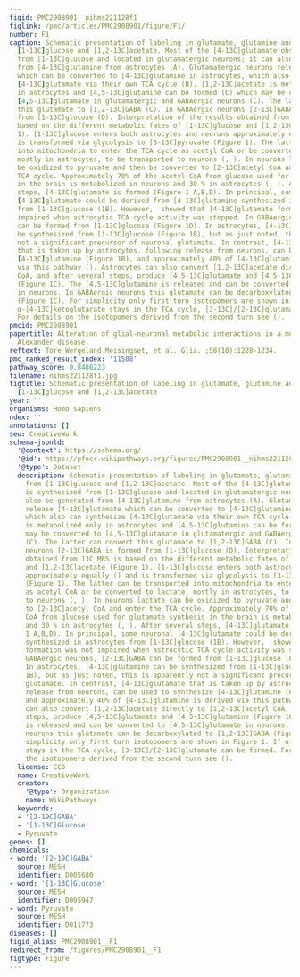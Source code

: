 ```yaml
---
figid: PMC2908901__nihms221128f1
figlink: /pmc/articles/PMC2908901/figure/F1/
number: F1
caption: Schematic presentation of labeling in glutamate, glutamine and GABA from
  [1-13C]glucose and [1,2-13C]acetate. Most of the [4-13C]glutamate observed is synthesized
  from [1-13C]glucose and located in glutamatergic neurons; it can also be generated
  from [4-13C]glutamine from astrocytes (A). Glutamatergic neurons release [4-13C]glutamate
  which can be converted to [4-13C]glutamine in astrocytes, which also can synthesize
  [4-13C]glutamate via their own TCA cycle (B). [1,2-13C]acetate is metabolized only
  in astrocytes and [4,5-13C]glutamine can be formed (C) which may be converted to
  [4,5-13C]glutamate in glutamatergic and GABAergic neurons (C). The latter can convert
  this glutamate to [1,2-13C]GABA (C). In GABAergic neurons [2-13C]GABA is formed
  from [1-13C]glucose (D). Interpretation of the results obtained from 13C MRS is
  based on the different metabolic fates of [1-13C]glucose and [1,2-13C]acetate (Figure
  1). [1-13C]glucose enters both astrocytes and neurons approximately equally () and
  is transformed via glycolysis to [3-13C]pyruvate (Figure 1). The latter can be transported
  into mitochondria to enter the TCA cycle as acetyl CoA or be converted to lactate,
  mostly in astrocytes, to be transported to neurons (, ). In neurons lactate can
  be oxidized to pyruvate and then be converted to [2-13C]acetyl CoA and enter the
  TCA cycle. Approximately 70% of the acetyl CoA from glucose used for glutamate synthesis
  in the brain is metabolized in neurons and 30 % in astrocytes (, ). After several
  steps, [4-13C]glutamate is formed (Figure 1 A,B,D). In principal, some neuronal
  [4-13C]glutamate could be derived from [4-13C]glutamine synthesized in astrocytes
  from [1-13C]glucose (1B). However,  showed that [4-13C]glutamate formation was not
  impaired when astrocytic TCA cycle activity was stopped. In GABAergic neurons, [2-13C]GABA
  can be formed from [1-13C]glucose (Figure 1D). In astrocytes, [4-13C]glutamine can
  be synthesized from [1-13C]glucose (Figure 1B), but as just noted, this is apparently
  not a significant precursor of neuronal glutamate. In contrast, [4-13C]glutamate
  that is taken up by astrocytes, following release from neurons, can be used to synthesize
  [4-13C]glutamine (Figure 1B), and approximately 40% of [4-13C]glutamine is derived
  via this pathway (). Astrocytes can also convert [1,2-13C]acetate directly to [1,2-13C]acetyl
  CoA, and after several steps, produce [4,5-13C]glutamate and [4,5-13C]glutamine
  (Figure 1C). The [4,5-13C]glutamine is released and can be converted to [4,5-13C]glutamate
  in neurons. In GABAergic neurons this glutamate can be decarboxylated to [1,2-13C]GABA
  (Figure 1C). For simplicity only first turn isotopomers are shown in Figure 1. If
  α-[4-13C]ketoglutarate stays in the TCA cycle, [3-13C]/[2-13C]glutamate can be formed.
  For details on the isotopomers derived from the second turn see ().
pmcid: PMC2908901
papertitle: Alteration of glial-neuronal metabolic interactions in a mouse model of
  Alexander disease.
reftext: Tore Wergeland Meisingset, et al. Glia. ;58(10):1228-1234.
pmc_ranked_result_index: '11508'
pathway_score: 0.8486223
filename: nihms221128f1.jpg
figtitle: Schematic presentation of labeling in glutamate, glutamine and GABA from
  [1-13C]glucose and [1,2-13C]acetate
year: ''
organisms: Homo sapiens
ndex: ''
annotations: []
seo: CreativeWork
schema-jsonld:
  '@context': https://schema.org/
  '@id': https://pfocr.wikipathways.org/figures/PMC2908901__nihms221128f1.html
  '@type': Dataset
  description: Schematic presentation of labeling in glutamate, glutamine and GABA
    from [1-13C]glucose and [1,2-13C]acetate. Most of the [4-13C]glutamate observed
    is synthesized from [1-13C]glucose and located in glutamatergic neurons; it can
    also be generated from [4-13C]glutamine from astrocytes (A). Glutamatergic neurons
    release [4-13C]glutamate which can be converted to [4-13C]glutamine in astrocytes,
    which also can synthesize [4-13C]glutamate via their own TCA cycle (B). [1,2-13C]acetate
    is metabolized only in astrocytes and [4,5-13C]glutamine can be formed (C) which
    may be converted to [4,5-13C]glutamate in glutamatergic and GABAergic neurons
    (C). The latter can convert this glutamate to [1,2-13C]GABA (C). In GABAergic
    neurons [2-13C]GABA is formed from [1-13C]glucose (D). Interpretation of the results
    obtained from 13C MRS is based on the different metabolic fates of [1-13C]glucose
    and [1,2-13C]acetate (Figure 1). [1-13C]glucose enters both astrocytes and neurons
    approximately equally () and is transformed via glycolysis to [3-13C]pyruvate
    (Figure 1). The latter can be transported into mitochondria to enter the TCA cycle
    as acetyl CoA or be converted to lactate, mostly in astrocytes, to be transported
    to neurons (, ). In neurons lactate can be oxidized to pyruvate and then be converted
    to [2-13C]acetyl CoA and enter the TCA cycle. Approximately 70% of the acetyl
    CoA from glucose used for glutamate synthesis in the brain is metabolized in neurons
    and 30 % in astrocytes (, ). After several steps, [4-13C]glutamate is formed (Figure
    1 A,B,D). In principal, some neuronal [4-13C]glutamate could be derived from [4-13C]glutamine
    synthesized in astrocytes from [1-13C]glucose (1B). However,  showed that [4-13C]glutamate
    formation was not impaired when astrocytic TCA cycle activity was stopped. In
    GABAergic neurons, [2-13C]GABA can be formed from [1-13C]glucose (Figure 1D).
    In astrocytes, [4-13C]glutamine can be synthesized from [1-13C]glucose (Figure
    1B), but as just noted, this is apparently not a significant precursor of neuronal
    glutamate. In contrast, [4-13C]glutamate that is taken up by astrocytes, following
    release from neurons, can be used to synthesize [4-13C]glutamine (Figure 1B),
    and approximately 40% of [4-13C]glutamine is derived via this pathway (). Astrocytes
    can also convert [1,2-13C]acetate directly to [1,2-13C]acetyl CoA, and after several
    steps, produce [4,5-13C]glutamate and [4,5-13C]glutamine (Figure 1C). The [4,5-13C]glutamine
    is released and can be converted to [4,5-13C]glutamate in neurons. In GABAergic
    neurons this glutamate can be decarboxylated to [1,2-13C]GABA (Figure 1C). For
    simplicity only first turn isotopomers are shown in Figure 1. If α-[4-13C]ketoglutarate
    stays in the TCA cycle, [3-13C]/[2-13C]glutamate can be formed. For details on
    the isotopomers derived from the second turn see ().
  license: CC0
  name: CreativeWork
  creator:
    '@type': Organization
    name: WikiPathways
  keywords:
  - '[2-19C]GABA'
  - '[1-13C]Glucose'
  - Pyruvate
genes: []
chemicals:
- word: '[2-19C]GABA'
  source: MESH
  identifier: D005680
- word: '[1-13C]Glucose'
  source: MESH
  identifier: D005947
- word: Pyruvate
  source: MESH
  identifier: D011773
diseases: []
figid_alias: PMC2908901__F1
redirect_from: /figures/PMC2908901__F1
figtype: Figure
---
```

